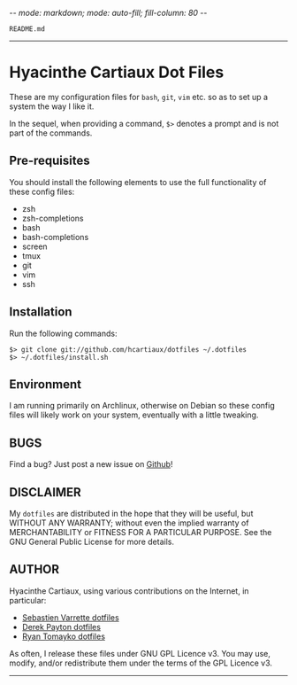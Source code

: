 -*- mode: markdown; mode: auto-fill; fill-column: 80 -*-

`README.md`

---------
# Hyacinthe Cartiaux Dot Files

These are my configuration files for `bash`, `git`, `vim` etc. so as to set up a
system the way I like it.

In the sequel, when providing a command, `$>` denotes a prompt and is not part
of the commands.

## Pre-requisites

You should install the following elements to use the full functionality of
these config files:

* zsh
* zsh-completions
* bash
* bash-completions
* screen
* tmux
* git
* vim
* ssh

## Installation

Run the following commands:

    $> git clone git://github.com/hcartiaux/dotfiles ~/.dotfiles
    $> ~/.dotfiles/install.sh

## Environment

I am running primarily on Archlinux, otherwise on Debian so these config files
will likely work on your system, eventually with a little tweaking.

## BUGS

Find a bug? Just post a new issue on [Github](https://github.com/hcartiaux/dotfiles/issues)!

## DISCLAIMER

My `dotfiles` are distributed in the hope that they will be useful, but WITHOUT
ANY WARRANTY; without even the implied warranty of MERCHANTABILITY or FITNESS
FOR A PARTICULAR PURPOSE.  See the GNU General Public License for more details.

## AUTHOR

Hyacinthe Cartiaux, using various contributions on the Internet, in particular:

*  [Sebastien Varrette dotfiles](http://github.com/Falkor/dotfiles)
*  [Derek Payton dotfiles](http://bitbucket.org/dmpayton/dotfiles/src/tip/.bashrc)
*  [Ryan Tomayko dotfiles](http://github.com/rtomayko/dotfiles/blob/rtomayko/.bashrc)

As often, I release these files under GNU GPL Licence v3.
You may use, modify, and/or redistribute them under the terms of the GPL Licence v3.

-------

